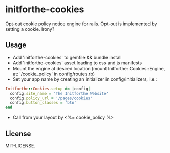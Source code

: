 initforthe-cookies
==================

Opt-out cookie policy notice engine for rails. Opt-out is implemented by setting a cookie. Irony?

Usage
-----
* Add 'initforthe-cookies' to gemfile && bundle install
* Add 'initforthe-cookies' asset loading to css and js manifests
* Mount the engine at desired location (mount Initforthe::Cookies::Engine, at: '/cookie_policy' in config/routes.rb)
* Set your app name by creating an initializer in config/initializers, i.e.:

```ruby
Initforthe::Cookies.setup do |config|
  config.site_name = 'The Initforthe Website'
  config.policy_url = '/pages/cookies'
  config.button_classes = 'btn'
end
```

* Call from your layout by <%= cookie_policy %>

License
-------

MIT-LICENSE.
